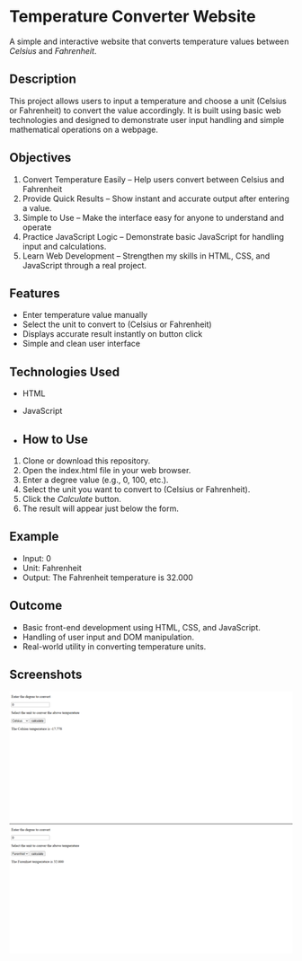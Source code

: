 #  Temperature Converter Website

A simple and interactive website that converts temperature values between *Celsius* and *Fahrenheit*.

##  Description

This project allows users to input a temperature and choose a unit (Celsius or Fahrenheit) to convert the value accordingly. It is built using basic web technologies and designed to demonstrate user input handling and simple mathematical operations on a webpage.
## Objectives
1. Convert Temperature Easily – Help users convert between Celsius and Fahrenheit
2. Provide Quick Results – Show instant and accurate output after entering a value.
3. Simple to Use – Make the interface easy for anyone to understand and operate
4. Practice JavaScript Logic – Demonstrate basic JavaScript for handling input and calculations.
5. Learn Web Development – Strengthen my skills in HTML, CSS, and JavaScript through a real project.

##  Features

- Enter temperature value manually
- Select the unit to convert to (Celsius or Fahrenheit)
- Displays accurate result instantly on button click
- Simple and clean user interface

##  Technologies Used

- HTML
- JavaScript
  
- ##  How to Use

1. Clone or download this repository.
2. Open the index.html file in your web browser.
3. Enter a degree value (e.g., 0, 100, etc.).
4. Select the unit you want to convert to (Celsius or Fahrenheit).
5. Click the *Calculate* button.
6. The result will appear just below the form.

##  Example

- Input: 0
- Unit: Fahrenheit
- Output: The Fahrenheit temperature is 32.000

##  Outcome


- Basic front-end development using HTML, CSS, and JavaScript.
- Handling of user input and DOM manipulation.
- Real-world utility in converting temperature units.

 ## Screenshots
![image alt](https://github.com/anwinsyras/OIBSIP_domain_task3/blob/892f1b4a4856784e508c02e6498bb2e83e449489/Screenshot%202025-07-12%20220057.png)
![image alt](https://github.com/anwinsyras/OIBSIP_domain_task3/blob/359bf9f7349a06b320b0e9cc2dc7c8da94d4dd6d/Screenshot%202025-07-12%20220113.png)
